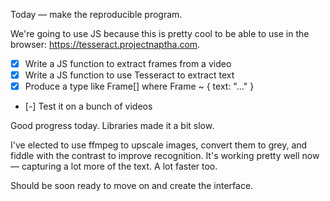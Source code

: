 Today — make the reproducible program.

We're going to use JS because this is pretty cool to be able to use in the 
browser: https://tesseract.projectnaptha.com.

- [x] Write a JS function to extract frames from a video
- [x] Write a JS function to use Tesseract to extract text
- [x] Produce a type like Frame[] where Frame ~ { text: "..." }
- [-] Test it on a bunch of videos

Good progress today. Libraries made it a bit slow.

I've elected to use ffmpeg to upscale images, convert them to grey, and fiddle
with the contrast to improve recognition. It's working pretty well now —
capturing a lot more of the text. A lot faster too.

Should be soon ready to move on and create the interface.
